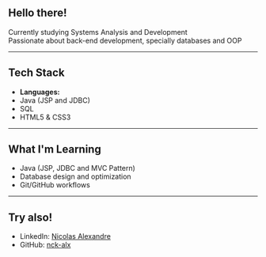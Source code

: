 ## Hello there!

Currently studying Systems Analysis and Development  
Passionate about back-end development, specially databases and OOP 

---

## Tech Stack
- **Languages:** 
- Java (JSP and JDBC)
- SQL
- HTML5 & CSS3  

---

## What I'm Learning
- Java (JSP, JDBC and MVC Pattern)  
- Database design and optimization  
- Git/GitHub workflows

---

## Try also!
 
- LinkedIn: [Nicolas Alexandre](https://www.linkedin.com/in/nicolas-alexandre-58a364281) 
- GitHub: [nck-alx](https://github.com/nck-alx)  
